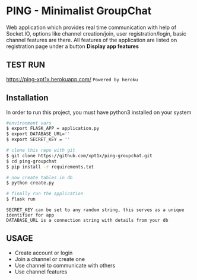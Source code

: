 # PING - Minimalist GroupChat
Web application which provides real time communication with help of Socket.IO, options like channel creation/join, user registration/login, basic channel features are there. All features of the application are listed on registration page under a button **Display app features**

## TEST RUN
https://ping-xpt1x.herokuapp.com/
`Powered by heroku`
## Installation
In order to run this project, you must have python3 installed on your system
```bash
#environment vars
$ export FLASK_APP = application.py
$ export DATABASE_URL=''
$ export SECRET_KEY = ''

# clone this repo with git
$ git clone https://github.com/xpt1x/ping-groupchat.git
$ cd ping-groupchat
$ pip install -r requirements.txt

# now create tables in db
$ python create.py

# finally run the application
$ flask run
```
```
SECRET_KEY can be set to any random string, this serves as a unique identifier for app
DATABASE_URL is a connection string with details from your db
```
## USAGE
- Create account or login
- Join a channel or create one
- Use channel to communicate with others
- Use channel features
